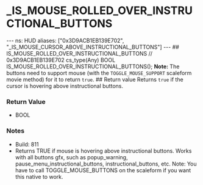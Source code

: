# _IS_MOUSE_ROLLED_OVER_INSTRUCTIONAL_BUTTONS

--- ns: HUD aliases: ["0x3D9ACB1EB139E702", "_IS_MOUSE_CURSOR_ABOVE_INSTRUCTIONAL_BUTTONS"] --- ## IS_MOUSE_ROLLED_OVER_INSTRUCTIONAL_BUTTONS  // 0x3D9ACB1EB139E702 cs_type(Any) BOOL IS_MOUSE_ROLLED_OVER_INSTRUCTIONAL_BUTTONS();  **Note:** The buttons need to support mouse (with the `TOGGLE_MOUSE_SUPPORT` scaleform movie method) for it to return `true`.  ## Return value Returns `true` if the cursor is hovering above instructional buttons.

### Return Value
* BOOL

### Notes
* Build: 811
* Returns TRUE if mouse is hovering above instructional buttons. Works with all buttons gfx, such as popup_warning, pause_menu_instructional_buttons, instructional_buttons, etc. Note: You have to call TOGGLE_MOUSE_BUTTONS on the scaleform if you want this native to work.


